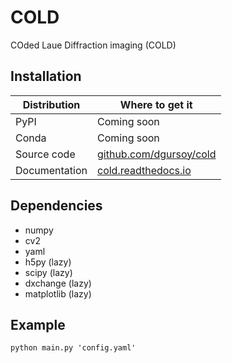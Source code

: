 # COLD

COded Laue Diffraction imaging (COLD)

## Installation

| Distribution   | Where to get it                                            |
| -------------- | ---------------------------------------------------------- |
| PyPI           | Coming soon                                                |
| Conda          | Coming soon                                                |
| Source code    | [github.com/dgursoy/cold](https://github.com/dgursoy/cold) |
| Documentation  | [cold.readthedocs.io](https://cold.readthedocs.io)         |

## Dependencies

- numpy
- cv2
- yaml
- h5py (lazy)
- scipy (lazy)
- dxchange (lazy)
- matplotlib (lazy)

## Example

```
python main.py 'config.yaml'
```
